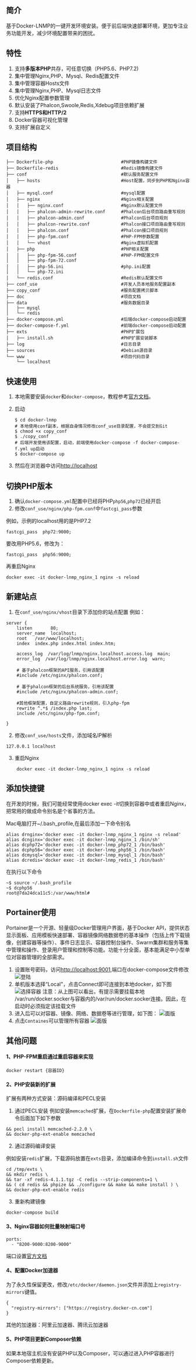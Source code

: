 ## 简介

基于Docker-LNMP的一键开发环境安装。便于前后端快速部署环境，更加专注业务功能开发，减少环境配置带来的困扰。

## 特性
1. 支持**多版本PHP**共存，可任意切换（PHP5.6、PHP7.2)
2. 集中管理Nginx,PHP、Mysql、Redis配置文件
3. 集中管理容器Hosts文件
4. 集中管理Nginx,PHP、Mysql日志文件
5. 优化Nginx配置参数管理
6. 默认安装了Phalcon,Swoole,Redis,Xdebug项目依赖扩展
7. 支持**HTTPS和HTTP/2**
8. Docker容器可视化管理
9. 支持扩展自定义

## 项目结构
```
├── Dockerfile-php                          #PHP镜像构建文件
├── Dockerfile-redis                        #Redis镜像构建文件
├── conf                                    #默认服务配置文件
│   ├── hosts                               #Host配置，同步到PHP和Nginx容器
│   ├── mysql.conf                          #mysql配置
│   ├── nginx                               #Nginx相关配置
│   │   ├── nginx.conf                      #Nginx默认配置文件
│   │   ├── phalcon-admin-rewrite.conf      #Phalcon后台项目路由重写规则
│   │   ├── phalcon-admin.conf              #Phalcon后台项目规则
│   │   ├── phalcon-rewrite.conf            #Phalcon接口项目路由重写规则
│   │   ├── phalcon.conf                    #Phalcon接口项目规则
│   │   ├── php-fpm.conf                    #PHP-FPM参数配置
│   │   └── vhost                           #Nginx虚拟机配置
│   ├── php                                 #PHP相关配置
│   │   ├── php-fpm-56.conf                 #PHP-FPM配置文件
│   │   ├── php-fpm-72.conf                  
│   │   ├── php-56.ini                      #php.ini配置
│   │   └── php-72.ini                               
│   └── redis.conf                          #Redis默认配置文件
├── conf_use                                #开发人员本地服务配置副本
├── copy_conf                               #服务配置拷贝脚本
├── doc                                     #项目文档
├── data                                    #服务数据目录
│   ├── mysql
│   └── redis
├── docker-compose.yml                      #后端docker-compose启动配置
├── docker-compose-f.yml                    #前端docker-compose启动配置
├── exts                                    #PHP扩展包
│   ├── install.sh                          #PHP扩展安装脚本
├── log                                     #日志目录
├── sources                                 #Debian源目录
└── www                                     #项目代码目录
    └── localhost
```

## 快速使用
1. 本地需要安装`docker`和`docker-compose`，教程参考[官方文档](http://https://docs.docker.com/engine/installation/)。
2. 启动

    ```
    $ cd docker-lnmp
    # 本地使用conf副本，根据自身情况修改conf_use目录配置，不会提交到Git
    $ chmod +x copy_conf
    $ ./copy_conf
    # 后端开发使用该配置，启动，前端使用docker-compose -f docker-compose-f.yml up启动
    $ docker-compose up
    ```
3. 然后在浏览器中访问[http://localhost](http://localhost)

## 切换PHP版本
1. 确认`docker-compose.yml`配置中已经将PHP`php56`,`php72`已经开启
2. 修改`conf_use/nginx/php-fpm.conf`中`fastcgi_pass`参数

例如，示例的localhost用的是PHP7.2

```
fastcgi_pass  php72:9000;
```

要改用PHP5.6，修改为：

```
fastcgi_pass  php56:9000;
```

再重启Nginx

```
docker exec -it docker-lnmp_nginx_1 nginx -s reload
```

## 新建站点
1. 在`conf_use/nginx/vhost`目录下添加你的站点配置
例如：

```
server {
    listen       80;
    server_name  localhost;
    root   /var/www/localhost;
    index  index.php index.html index.htm;
    
    access_log  /var/log/lnmp/nginx.localhost.access.log  main;
    error_log  /var/log/lnmp/nginx.localhost.error.log  warn;
    
    # 基于phalcon框架的API服务，引用该配置
    #include /etc/nginx/phalcon.conf;

    # 基于phalcon框架的后台系统服务，引用该配置
    #include /etc/nginx/phalcon-admin.conf;

    #其他框架配置，自定义路由rewrite规则，引入php-fpm
    rewrite ^.*$ /index.php last;
    include /etc/nginx/php-fpm.conf;

}
```

2. 修改`conf_use/hosts`文件，添加域名IP解析

```
127.0.0.1 localhost
```

3. 重启Nginx

```
    docker exec -it docker-lnmp_nginx_1 nginx -s reload
```


## 添加快捷键
在开发的时候，我们可能经常使用docker exec -it切换到容器中或者重启Nginx，把常用的做成命令别名是个省事的方法。

Mac电脑打开~/.bash_profile,在最后添加一下命令别名

    alias drnginx='docker exec -it docker-lnmp_nginx_1 nginx -s reload'
    alias dcnginx='docker exec -it docker-lnmp_nginx_1 /bin/sh'
    alias dcphp72='docker exec -it docker-lnmp_php72_1 /bin/bash'
    alias dcphp56='docker exec -it docker-lnmp_php56_1 /bin/bash'
    alias dcmysql='docker exec -it docker-lnmp_mysql_1 /bin/bash'
    alias dcredis='docker exec -it docker-lnmp_redis_1 /bin/bash'

在执行以下命令
    
    ~$ source ~/.bash_profile
    ~$ dcphp56
    root@7da24dca11c5:/var/www/html#

## Portainer使用
Portainer是一个开源、轻量级Docker管理用户界面，基于Docker API，提供状态显示面板、应用模板快速部署、容器镜像网络数据卷的基本操作（包括上传下载镜像，创建容器等操作）、事件日志显示、容器控制台操作、Swarm集群和服务等集中管理和操作、登录用户管理和控制等功能。功能十分全面，基本能满足中小型单位对容器管理的全部需求。

1. 设置账号密码，访问[http://localhost:9001](http://localhost:9001),端口在docker-compose文件修改
![登陆](./doc/portaniner-1.png)
2. 单机版本选择“Local"，点击Connect即可连接到本地docker，如下图
![选择容器](./doc/portaniner-2.png)
注意：从上图可以看出，有提示需要挂载本地 /var/run/docker.socker与容器内的/var/run/docker.socker连接。因此，在启动时必须指定该挂载文件
3. 进入后可以对容器、镜像、网络、数据卷等进行管理，如下图：
![面版](./doc/portaniner-3.png)
4. 点击`Containes`可以管理所有容器
![面版](./doc/portaniner-4.png)

## 其他问题
#### 1、PHP-FPM重启通过重启容器来实现

    docker restart {容器ID}

#### 2、PHP安装新的扩展
扩展有两种方式安装：源码编译和PECL安装

1. 通过PECL安装
例如安装`memcached`扩展，在`Dockerfile-php`配置安装扩展命令后面加下如下参数

```
&& pecl install memcached-2.2.0 \
&& docker-php-ext-enable memcached
```

2. 通过源码编译安装

例如安装`redis`扩展，下载源码放置在`exts`目录，添加编译命令到`install.sh`文件

```
cd /tmp/exts \
&& mkdir redis \
&& tar -xf redis-4.1.1.tgz -C redis --strip-components=1 \
&& ( cd redis && phpize && ./configure && make && make install ) \
&& docker-php-ext-enable redis
```
3. 重新构建镜像

```
docker-compose build 
```

#### 3、Nginx容器如何批量映射端口号

```
ports:
  - "8200-9000:8200-9000"
```

端口设置[官方文档](https://docs.docker.com/compose/compose-file/#ports)

#### 4、配置Docker加速器
为了永久性保留更改，修改`/etc/docker/daemon.json`文件并添加上`registry-mirrors`键值。

    {
      "registry-mirrors": ["https://registry.docker-cn.com"]
    }

其他的加速器：阿里云加速器、腾讯云加速器 

#### 5、PHP项目更新Composer依赖
如果本地宿主机没有安装PHP以及Composer，可以通过进入PHP容器进行Composer依赖更新。
